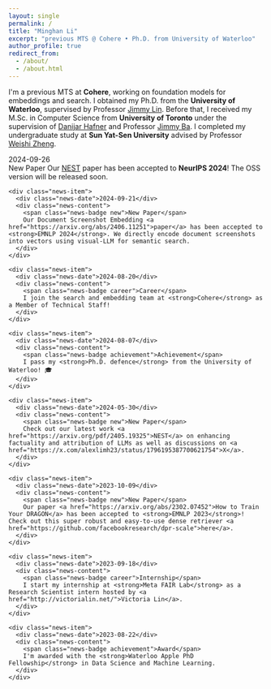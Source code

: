```yaml
---
layout: single
permalink: /
title: "Minghan Li"
excerpt: "previous MTS @ Cohere • Ph.D. from University of Waterloo"
author_profile: true
redirect_from: 
  - /about/
  - /about.html
---
```


I'm a previous MTS at <strong>Cohere</strong>, working on foundation models for embeddings and search. 
I obtained my Ph.D. from the <strong>University of Waterloo</strong>, supervised by Professor 
<a href="https://cs.uwaterloo.ca/~jimmylin/index.html">Jimmy Lin</a>. Before that, I received my M.Sc. in Computer Science 
from <strong>University of Toronto</strong> under the supervision of <a href="https://danijar.com/">Danijar Hafner</a> and Professor 
<a href="https://jimmylba.github.io/">Jimmy Ba</a>. I completed my undergraduate study at <strong>Sun Yat-Sen University</strong> 
advised by Professor <a href="https://www.isee-ai.cn/~zhwshi/">Weishi Zheng</a>.

<div class="news-section-modern">
  <div class="news-timeline">
    <div class="news-item">
      <div class="news-date">2024-09-26</div>
      <div class="news-content">
        <span class="news-badge new">New Paper</span>
        Our <a href="https://arxiv.org/pdf/2405.19325">NEST</a> paper has been accepted to <strong>NeurIPS 2024</strong>! The OSS version will be released soon.
      </div>
    </div>
    
    <div class="news-item">
      <div class="news-date">2024-09-21</div>
      <div class="news-content">
        <span class="news-badge new">New Paper</span>
        Our Document Screenshot Embedding <a href="https://arxiv.org/abs/2406.11251">paper</a> has been accepted to <strong>EMNLP 2024</strong>. We directly encode document screenshots into vectors using visual-LLM for semantic search.
      </div>
    </div>
    
    <div class="news-item">
      <div class="news-date">2024-08-20</div>
      <div class="news-content">
        <span class="news-badge career">Career</span>
        I join the search and embedding team at <strong>Cohere</strong> as a Member of Technical Staff!
      </div>
    </div>
    
    <div class="news-item">
      <div class="news-date">2024-08-07</div>
      <div class="news-content">
        <span class="news-badge achievement">Achievement</span>
        I pass my <strong>Ph.D. defence</strong> from the University of Waterloo! 🎓
      </div>
    </div>
    
    <div class="news-item">
      <div class="news-date">2024-05-30</div>
      <div class="news-content">
        <span class="news-badge new">New Paper</span>
        Check out our latest work <a href="https://arxiv.org/pdf/2405.19325">NEST</a> on enhancing factuality and attribution of LLMs as well as discussions on <a href="https://x.com/alexlimh23/status/1796195387700621754">X</a>.
      </div>
    </div>
    
    <div class="news-item">
      <div class="news-date">2023-10-09</div>
      <div class="news-content">
        <span class="news-badge new">New Paper</span>
        Our paper <a href="https://arxiv.org/abs/2302.07452">How to Train Your DRAGON</a> has been accepted to <strong>EMNLP 2023</strong>! Check out this super robust and easy-to-use dense retriever <a href="https://github.com/facebookresearch/dpr-scale">here</a>.
      </div>
    </div>
    
    <div class="news-item">
      <div class="news-date">2023-09-18</div>
      <div class="news-content">
        <span class="news-badge career">Internship</span>
        I start my internship at <strong>Meta FAIR Lab</strong> as a Research Scientist intern hosted by <a href="http://victorialin.net/">Victoria Lin</a>.
      </div>
    </div>
    
    <div class="news-item">
      <div class="news-date">2023-08-22</div>
      <div class="news-content">
        <span class="news-badge achievement">Award</span>
        I'm awarded with the <strong>Waterloo Apple PhD Fellowship</strong> in Data Science and Machine Learning.
      </div>
    </div>
  </div>
</div>
